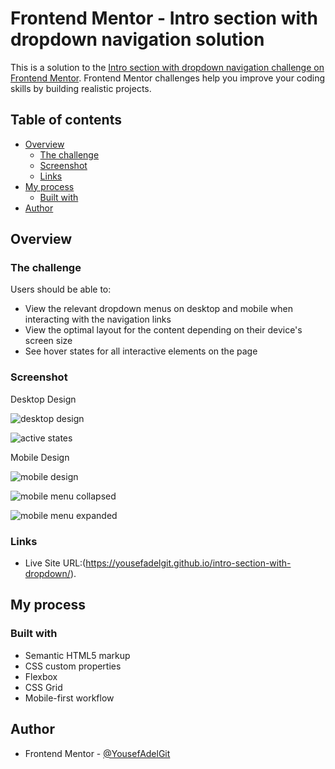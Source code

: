 # Frontend Mentor - Intro section with dropdown navigation solution

This is a solution to the [Intro section with dropdown navigation challenge on Frontend Mentor](https://www.frontendmentor.io/challenges/intro-section-with-dropdown-navigation-ryaPetHE5). Frontend Mentor challenges help you improve your coding skills by building realistic projects. 

## Table of contents

- [Overview](#overview)
  - [The challenge](#the-challenge)
  - [Screenshot](#screenshot)
  - [Links](#links)
- [My process](#my-process)
  - [Built with](#built-with)
- [Author](#author)


## Overview

### The challenge

Users should be able to:

- View the relevant dropdown menus on desktop and mobile when interacting with the navigation links
- View the optimal layout for the content depending on their device's screen size
- See hover states for all interactive elements on the page

### Screenshot

Desktop Design

![desktop design](./design/desktop-design.png)

![active states](./design/active-states.png)


Mobile Design

![mobile design](./design/mobile-design.png)

![mobile menu collapsed](./design/mobile-menu-collapsed.png)

![mobile menu expanded](./design/mobile-menu-expanded.png)

### Links

- Live Site URL:(https://yousefadelgit.github.io/intro-section-with-dropdown/).

## My process

### Built with

- Semantic HTML5 markup
- CSS custom properties
- Flexbox
- CSS Grid
- Mobile-first workflow

## Author

- Frontend Mentor - [@YousefAdelGit](https://www.frontendmentor.io/profile/YousefAdelGit)